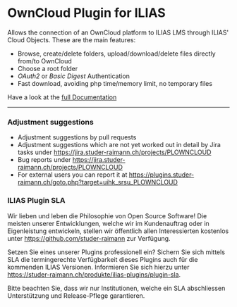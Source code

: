 # OwnCloud Plugin for ILIAS
Allows the connection of an OwnCloud platform to ILIAS LMS through ILIAS' Cloud Objects. These are the main features:
* Browse, create/delete folders, upload/download/delete files directly from/to OwnCloud
* Choose a root folder
* *OAuth2* or *Basic Digest* Authentication
* Fast download, avoiding php time/memory limit, no temporary files

Have a look at the [full Documentation](/doc/Documentation.pdf?raw=true)

***

### Adjustment suggestions
* Adjustment suggestions by pull requests
* Adjustment suggestions which are not yet worked out in detail by Jira tasks under https://jira.studer-raimann.ch/projects/PLOWNCLOUD
* Bug reports under https://jira.studer-raimann.ch/projects/PLOWNCLOUD
* For external users you can report it at https://plugins.studer-raimann.ch/goto.php?target=uihk_srsu_PLOWNCLOUD

### ILIAS Plugin SLA
Wir lieben und leben die Philosophie von Open Source Software! Die meisten unserer Entwicklungen, welche wir im Kundenauftrag oder in Eigenleistung entwickeln, stellen wir öffentlich allen Interessierten kostenlos unter https://github.com/studer-raimann zur Verfügung.

Setzen Sie eines unserer Plugins professionell ein? Sichern Sie sich mittels SLA die termingerechte Verfügbarkeit dieses Plugins auch für die kommenden ILIAS Versionen. Informieren Sie sich hierzu unter https://studer-raimann.ch/produkte/ilias-plugins/plugin-sla.

Bitte beachten Sie, dass wir nur Institutionen, welche ein SLA abschliessen Unterstützung und Release-Pflege garantieren.
